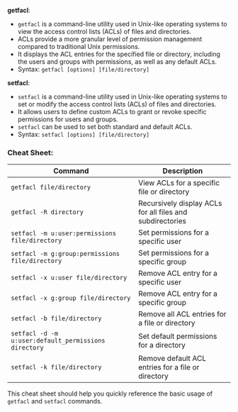 **getfacl**:

- `getfacl` is a command-line utility used in Unix-like operating systems to view the access control lists (ACLs) of files and directories.
- ACLs provide a more granular level of permission management compared to traditional Unix permissions.
- It displays the ACL entries for the specified file or directory, including the users and groups with permissions, as well as any default ACLs.
- Syntax: `getfacl [options] [file/directory]`

**setfacl**:

- `setfacl` is a command-line utility used in Unix-like operating systems to set or modify the access control lists (ACLs) of files and directories.
- It allows users to define custom ACLs to grant or revoke specific permissions for users and groups.
- `setfacl` can be used to set both standard and default ACLs.
- Syntax: `setfacl [options] [file/directory]`

### Cheat Sheet:

|Command|Description|
|---|---|
|`getfacl file/directory`|View ACLs for a specific file or directory|
|`getfacl -R directory`|Recursively display ACLs for all files and subdirectories|
|`setfacl -m u:user:permissions file/directory`|Set permissions for a specific user|
|`setfacl -m g:group:permissions file/directory`|Set permissions for a specific group|
|`setfacl -x u:user file/directory`|Remove ACL entry for a specific user|
|`setfacl -x g:group file/directory`|Remove ACL entry for a specific group|
|`setfacl -b file/directory`|Remove all ACL entries for a file or directory|
|`setfacl -d -m u:user:default_permissions directory`|Set default permissions for a directory|
|`setfacl -k file/directory`|Remove default ACL entries for a file or directory|

This cheat sheet should help you quickly reference the basic usage of `getfacl` and `setfacl` commands.
